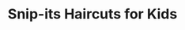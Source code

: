 ---
title: "Snip-its Haircuts for Kids"
url: /houston/snip-its-haircuts-for-kids/
shop: hairdresser
---